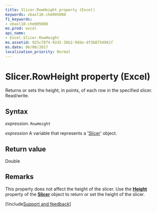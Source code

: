 ```yaml
---
title: Slicer.RowHeight property (Excel)
keywords: vbaxl10.chm905080
f1_keywords:
- vbaxl10.chm905080
ms.prod: excel
api_name:
- Excel.Slicer.RowHeight
ms.assetid: 925c7874-92d1-36b2-9dde-df3b8754961f
ms.date: 06/08/2017
localization_priority: Normal
---
```



# Slicer.RowHeight property (Excel)

Returns or sets the height, in points, of each row in the specified slicer. Read/write.


## Syntax

_expression_. `RowHeight`

_expression_ A variable that represents a '[Slicer](Excel.Slicer.md)' object.


## Return value

Double


## Remarks

This property does not affect the height of the slicer. Use the  **[Height](Excel.Slicer.Height.md)** property of the **[Slicer](Excel.Slicer.md)** object to return or set the height of the slicer.

[!include[Support and feedback](~/includes/feedback-boilerplate.md)]